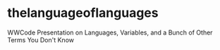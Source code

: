 thelanguageoflanguages
======================

WWCode Presentation on Languages, Variables, and a Bunch of Other Terms You Don't Know
